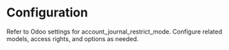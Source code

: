 # Configuration

Refer to Odoo settings for account_journal_restrict_mode. Configure related models, access rights, and options as needed.
